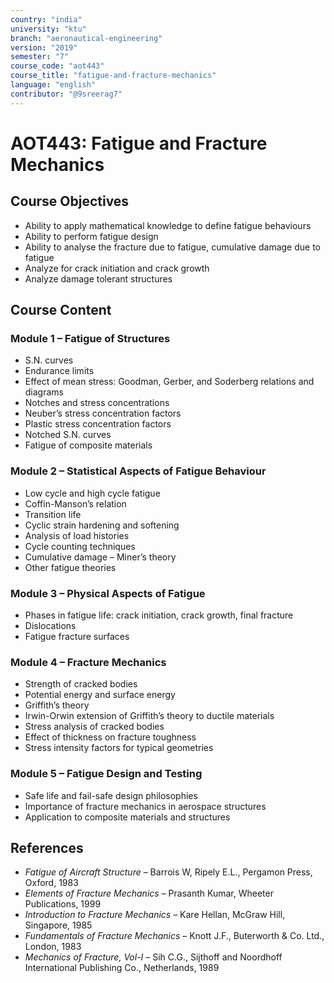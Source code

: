```yaml
---
country: "india"
university: "ktu"
branch: "aeronautical-engineering"
version: "2019"
semester: "7"
course_code: "aot443"
course_title: "fatigue-and-fracture-mechanics"
language: "english"
contributor: "@9sreerag7"
---
```


# AOT443: Fatigue and Fracture Mechanics

## Course Objectives

- Ability to apply mathematical knowledge to define fatigue behaviours  
- Ability to perform fatigue design  
- Ability to analyse the fracture due to fatigue, cumulative damage due to fatigue  
- Analyze for crack initiation and crack growth  
- Analyze damage tolerant structures  

## Course Content

### Module 1 – Fatigue of Structures

- S.N. curves  
- Endurance limits  
- Effect of mean stress: Goodman, Gerber, and Soderberg relations and diagrams  
- Notches and stress concentrations  
- Neuber’s stress concentration factors  
- Plastic stress concentration factors  
- Notched S.N. curves  
- Fatigue of composite materials  

### Module 2 – Statistical Aspects of Fatigue Behaviour

- Low cycle and high cycle fatigue  
- Coffin-Manson’s relation  
- Transition life  
- Cyclic strain hardening and softening  
- Analysis of load histories  
- Cycle counting techniques  
- Cumulative damage – Miner’s theory  
- Other fatigue theories  

### Module 3 – Physical Aspects of Fatigue

- Phases in fatigue life: crack initiation, crack growth, final fracture  
- Dislocations  
- Fatigue fracture surfaces  

### Module 4 – Fracture Mechanics

- Strength of cracked bodies  
- Potential energy and surface energy  
- Griffith’s theory  
- Irwin-Orwin extension of Griffith’s theory to ductile materials  
- Stress analysis of cracked bodies  
- Effect of thickness on fracture toughness  
- Stress intensity factors for typical geometries  

### Module 5 – Fatigue Design and Testing

- Safe life and fail-safe design philosophies  
- Importance of fracture mechanics in aerospace structures  
- Application to composite materials and structures  

## References

- *Fatigue of Aircraft Structure* – Barrois W, Ripely E.L., Pergamon Press, Oxford, 1983  
- *Elements of Fracture Mechanics* – Prasanth Kumar, Wheeter Publications, 1999  
- *Introduction to Fracture Mechanics* – Kare Hellan, McGraw Hill, Singapore, 1985  
- *Fundamentals of Fracture Mechanics* – Knott J.F., Buterworth & Co. Ltd., London, 1983  
- *Mechanics of Fracture, Vol-I* – Sih C.G., Sijthoff and Noordhoff International Publishing Co., Netherlands, 1989  
